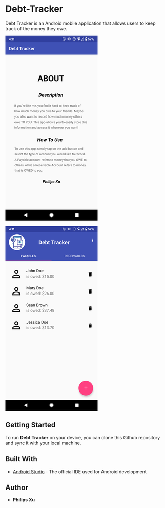 # Debt-Tracker
Debt Tracker is an Android mobile application that allows users to keep track of the money they owe.

![image](https://github.com/Puepis/Debt-Tracker/blob/master/about_section.png)

![image](https://github.com/Puepis/Debt-Tracker/blob/master/account_page.png)

## Getting Started
To run **Debt Tracker** on your device, you can clone this Github repository and sync it with your local machine. 


## Built With

* [Android Studio](https://developer.android.com/studio) - The official IDE used for Android development

## Author

* **Philips Xu**

